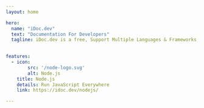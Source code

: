 ```yaml
---
layout: home

hero:
  name: "iDoc.dev"
  text: "Documentation For Developers"
  tagline: iDoc.dev is a free, Support Multiple Languages & Frameworks, Support Multiple document languages, For Developers.
  

features:
  - icon:
        src: '/node-logo.svg'
        alt: Node.js
    title: Node.js
    details: Run JavaScript Everywhere
    link: https://idoc.dev/nodejs/

---
```


